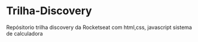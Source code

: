 # Trilha-Discovery
 Repósitorio trilha discovery da Rocketseat com html,css, javascript  sistema de calculadora 
